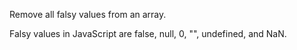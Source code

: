 Remove all falsy values from an array.

Falsy values in JavaScript are false, null, 0, "", undefined, and NaN.
